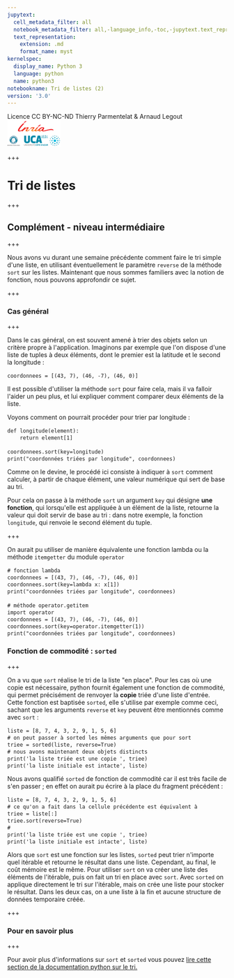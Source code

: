 ```yaml
---
jupytext:
  cell_metadata_filter: all
  notebook_metadata_filter: all,-language_info,-toc,-jupytext.text_representation.jupytext_version,-jupytext.text_representation.format_version
  text_representation:
    extension: .md
    format_name: myst
kernelspec:
  display_name: Python 3
  language: python
  name: python3
notebookname: Tri de listes (2)
version: '3.0'
---
```


<div class="licence">
<span>Licence CC BY-NC-ND</span>
<span>Thierry Parmentelat &amp; Arnaud Legout</span>
<span><img src="media/both-logos-small-alpha.png" /></span>
</div>

+++

# Tri de listes

+++

## Complément - niveau intermédiaire

+++

Nous avons vu durant une semaine précédente comment faire le tri simple d'une liste, en utilisant éventuellement le paramètre `reverse` de la méthode `sort` sur les listes. Maintenant que nous sommes familiers avec la notion de fonction, nous pouvons approfondir ce sujet.

+++

### Cas général

+++

Dans le cas général, on est souvent amené à trier des objets selon un critère propre à l'application. Imaginons par exemple que l'on dispose d'une liste de tuples à deux éléments, dont le premier est la latitude et le second la longitude :

```{code-cell}
coordonnees = [(43, 7), (46, -7), (46, 0)]
```

Il est possible d'utiliser la méthode `sort` pour faire cela, mais il va falloir l'aider un peu plus, et lui expliquer comment comparer deux éléments de la liste.

Voyons comment on pourrait procéder pour trier par longitude :

```{code-cell}
def longitude(element): 
    return element[1]

coordonnees.sort(key=longitude)
print("coordonnées triées par longitude", coordonnees)
```

Comme on le devine, le procédé ici consiste à indiquer à `sort` comment calculer, à partir de chaque élément, une valeur numérique qui sert de base au tri. 

Pour cela on passe à la méthode `sort` un argument `key` qui désigne **une fonction**, qui lorsqu'elle est appliquée à un élément de la liste, retourne la valeur qui doit servir de base au tri : dans notre exemple, la fonction `longitude`, qui renvoie le second élément du tuple.

+++

On aurait pu utiliser de manière équivalente une fonction lambda ou la méthode `itemgetter` du module `operator`

```{code-cell}
# fonction lambda 
coordonnees = [(43, 7), (46, -7), (46, 0)]
coordonnees.sort(key=lambda x: x[1])
print("coordonnées triées par longitude", coordonnees)

# méthode operator.getitem
import operator
coordonnees = [(43, 7), (46, -7), (46, 0)]
coordonnees.sort(key=operator.itemgetter(1))
print("coordonnées triées par longitude", coordonnees)
```

### Fonction de commodité : `sorted`

+++

On a vu que `sort` réalise le tri de la liste "en place". Pour les cas où une copie est nécessaire, python fournit également une fonction de commodité, qui permet précisément de renvoyer la **copie** triée d'une liste d'entrée. Cette fonction est baptisée `sorted`, elle s'utilise par exemple comme ceci, sachant que les arguments `reverse` et `key` peuvent être mentionnés comme avec `sort` :

```{code-cell}
liste = [8, 7, 4, 3, 2, 9, 1, 5, 6]
# on peut passer à sorted les mêmes arguments que pour sort
triee = sorted(liste, reverse=True)
# nous avons maintenant deux objets distincts
print('la liste triée est une copie ', triee)
print('la liste initiale est intacte', liste)
```

Nous avons qualifié `sorted` de fonction de commodité car il est très facile de s'en passer ; en effet on aurait pu écrire à la place du fragment précédent :

```{code-cell}
liste = [8, 7, 4, 3, 2, 9, 1, 5, 6]
# ce qu'on a fait dans la cellule précédente est équivalent à
triee = liste[:]
triee.sort(reverse=True)
# 
print('la liste triée est une copie ', triee)
print('la liste initiale est intacte', liste)
```

Alors que `sort` est une fonction sur les listes, `sorted` peut trier n'importe quel itérable et retourne le résultat dans une liste. Cependant, au final, le coût mémoire est le même. Pour utiliser `sort` on va créer une liste des éléments de l'itérable, puis on fait un tri en place avec `sort`. Avec `sorted` on applique directement le tri sur l'itérable, mais on crée une liste pour stocker le résultat. Dans les deux cas, on a une liste à la fin et aucune structure de données temporaire créée.

+++

### Pour en savoir plus

+++

Pour avoir plus d'informations sur `sort` et `sorted` vous pouvez [lire cette section de la documentation python sur le tri.](https://docs.python.org/3/howto/sorting.html)

